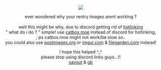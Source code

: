 <p align="center">
  
<img src="https://files.catbox.moe/91s4r9.png"/>

</p>

<div align="center">
  
ever wondered why your rentry images arent working ?   
</br>
well this might be why, due to discord getting rid of [hotlinking](https://simple.wikipedia.org/wiki/Hotlinking)
</br>
 " what do i do ? " simple!
use [catbox.moe](https://catbox.moe/) instead of discord for hotlinking,
<br>
; ps catbox.moe might not work/be slow so..
<br>
you could also use [postimages.org](https://postimages.org/) or [imgur.com](https://imgur.com/) & [filegarden.com](https://filegarden.com/) instead!

 I hope this helped ^_^ 
<br>
please stop using discord links guys...!!
<br>
[sayout](satosuguu.sayout.net) & [gb](https://shinonome.123guestbook.com/)
</div>
